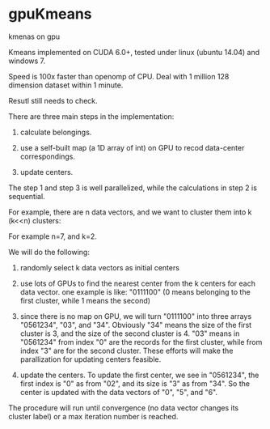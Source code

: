 gpuKmeans
=========

kmenas on gpu


Kmeans implemented on CUDA 6.0+, tested under linux (ubuntu 14.04) and windows 7.

Speed is 100x faster than openomp of CPU. Deal with 1 million 128 dimension dataset within 1 minute.

Resutl still needs to check.

There are three main steps in the implementation:

1. calculate belongings.
 
2. use a self-built map (a 1D array of int) on GPU to recod data-center correspondings.

3. update centers.

The step 1 and step 3 is well parallelized, while the calculations in step 2 is sequential.

For example, there are n data vectors, and we want to cluster them into k (k<<n) clusters:

For example n=7, and k=2.

We will do the following:

1. randomly select k data vectors as initial centers

2. use lots of GPUs to find the nearest center from the k centers for each data vector. one example is like: "0111100" (0 means belonging to the first cluster, while 1 means the second)

3. since there is no map on GPU, we will turn "0111100" into three arrays "0561234", "03", and "34". Obviously "34" means the size of the first cluster is 3, and the size of the second cluster is 4. "03" means in "0561234" from index "0" are  the records for the first cluster, while from index "3" are for the second cluster. These efforts will make the parallization for updating centers feasible.

4. update the centers. To update the first center, we see in "0561234", the first index is "0" as from "02", and its size  is "3" as from "34". So the center is updated with the data vectors of "0", "5", and "6".

The procedure will run until convergence (no data vector changes its cluster label) or a max iteration number is reached.




